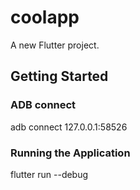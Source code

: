 # coolapp

A new Flutter project.

## Getting Started

### ADB connect
adb connect 127.0.0.1:58526

### Running the Application
flutter run --debug

